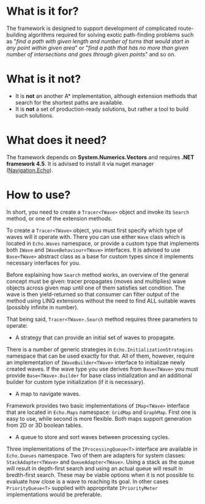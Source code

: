 # What is it for?
The framework is designed to support development of complicated route-building algorithms required for solving exotic path-finding problems such as "*find a path with given length and number of turns that would start in any point within given area*" or "*find a path that has no more than given number of intersections and goes through given points*" and so on.

# What is it not?
- It is **not** an another A* implementation, although extension methods that search for the shortest paths are available.
- It is **not** a set of production-ready solutions, but rather a tool to build such solutions.

# What does it need?
The framework depends on **System.Numerics.Vectors** and requires **.NET framework 4.5**. It is advised to install it via nuget manager ([Navigation.Echo](https://www.nuget.org/packages/Navigation.Echo/)).

# How to use?
In short, you need to create a `Tracer<TWave>` object  and invoke its `Search` method, or one of the extension methods.

To create a `Tracer<TWave>` object, you must first specify which type of waves will it operate with. There you can use either `Wave` class which is located in `Echo.Waves` namespace, or provide a custom type that implements both `IWave` and `IWaveBehaviour<TWave>` interfaces. It is advised to use `Base<TWave>` abstract class as a base for custom types since it implements necessary interfaces for you.

Before explaining how `Search` method works, an overview of the general concept must be given: tracer propagates (moves and multiplies) wave objects across given map until one of them satisfies set condition. The wave is then yield-returned so that consumer can filter output of the method using LINQ extensions without the need to find ALL suitable waves (possibly infinite in number).

That being said, `Tracer<TWave>.Search` method requires three parameters to operate:

- A strategy that can provide an initial set of waves to propagate.

There is a number of generic strategies in `Echo.InitializationStrategies` namespace that can be used exactly for that. All of them, however, require an implementation of `IWaveBuilder<TWave>` interface to initializae newly created waves. If the wave type you use derives from `Base<TWave>` you must provide `Base<TWave>.Builder` for base class initialization and an additional builder for custom type initialization (if it is necessary).

- A map to navigate waves.

Framework provides two basic implementations of `IMap<TWave>` interface that are located in `Echo.Maps` namespace: `GridMap` and `GraphMap`. First one is easy to use, while second is more flexible. Both maps support generation from 2D or 3D boolean tables.

- A queue to store and sort waves between processing cycles.

Three implementations of the `IProcessingQueue<T>` interface are available in `Echo.Queues` namespace. Two of them are adapters for system classes: `StackAdapter<TWave>` and `QueueAdapter<TWave>`. Using a stack as the queue  will result in depth-first search and using an actual queue will result in bredth-first search. These may be viable options when it is not possible to evaluate how close is a wave to reaching its goal. In other cases `PriorityQueue<T>` supplied with appropritate `IPriorityMeter` implementations would be preferable.
